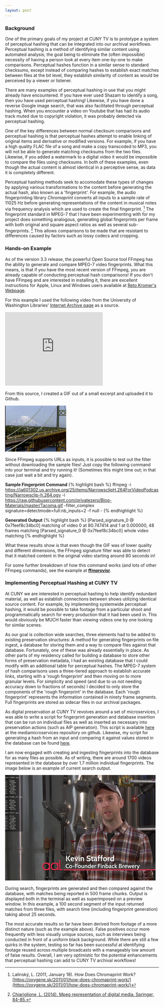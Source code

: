 ```yaml
---
layout: post
---
```


### Background
One of the primary goals of my project at CUNY TV is to prototype a system of perceptual hashing that can be integrated into our archival workflows. Perceptual hashing is a method of identifying similar content using automated analysis; the goal being to eliminate the (often impossible) necessity of having a person look at every item one-by-one to make comparisons. Perceptual hashes function in a similar sense to standard checksums, except instead of comparing hashes to establish exact matches between files at the bit level, they establish similarity of content as would be perceived by a viewer or listener.

There are many examples of perceptual hashing in use that you might already have encountered. If you have ever used Shazam to identify a song, then you have used perceptual hashing! Likewise, if you have done a reverse Google image search, that was also facilitated through perceptual hashing. When you encounter a video on Youtube that has had its audio track muted due to copyright violation, it was probably detected via perceptual hashing.

One of the key differences between normal checksum comparisons and perceptual hashing is that perceptual hashes attempt to enable linking of original items and derivative or modified versions. For example, if you have a high quality FLAC file of a song and make a copy transcoded to MP3, you will not be able to generate matching checksums from the two files. Likewise, if you added a watermark to a digital video it would be impossible to compare the files using checksums. In both of these examples, even though the actual content is almost identical in a perceptive sense, as data it is completely different.

Perceptual hashing methods seek to accomodate these types of changes by applying various transformations to the content before generating the actual hash, also known as a 'fingerprint'. For example, the audio fingerprinting library _Chromaprint_ converts all inputs to a sample rate of 11025 Hz before generating representations of the content in musical notes via frequency analysis which are used to create the final fingerprint. [^1] The fingerprint standard in MPEG-7 that I have been experimenting with for my project does something analogous, generating global fingerprints per frame with both original and square aspect ratios as well as several sub-fingerprints. [^2] This allows comparisons to be made that are resistant to differences caused by factors such as lossy codecs and cropping.

### Hands-on Example
As of the version 3.3 release, the powerful Open Source tool FFmpeg has the ability to generate and compare MPEG-7 video fingerprints.  What this means, is that if you have the most recent version of FFmpeg, you are already capable of conducting perceptual hash comparisons! If you don't have FFmpeg and are interested in installing it, there are excellent instructions for Apple, Linux and Windows users available at [Reto Kromer's Webpage](https://avpres.net/FFmpeg/#ch1).

For this example I used the following video from the University of Washington Libraries' [Internet Archive  page](https://archive.org/details/uwlibraries) as a source.

<iframe src="https://archive.org/embed/NarrowsclipH.264ForVideoPodcasting" width="320" height="240" frameborder="0" webkitallowfullscreen="true" mozallowfullscreen="true" allowfullscreen></iframe>


From this source, I created a GIF out of a small excerpt and uploaded it to Github.

![GIF](https://raw.githubusercontent.com/privatezero/Blog-Materials/master/Tacoma.gif)

Since FFmpeg supports URLs as inputs, it is possible to test out the filter without downloading the sample files! Just copy the following command into your terminal and try running it! (Sometimes this might time out; in that case just wait a bit and try again).

__Sample Fingerprint Command__
{% highlight bash %}
ffmpeg -i https://ia601302.us.archive.org/25/items/NarrowsclipH.264ForVideoPodcasting/Narrowsclip-h.264.ogv  -i https://raw.githubusercontent.com/privatezero/Blog-Materials/master/Tacoma.gif -filter_complex signature=detectmode=full:nb_inputs=2 -f null -
{% endhighlight %}

__Generated Output__
{% highlight bash %}
[Parsed_signature_0 @ 0x7feef8c34bc0] matching of video 0 at 80.747414 and 1 at 0.000000, 48 frames matching
[Parsed_signature_0 @ 0x7feef8c34bc0] whole video matching
{% endhighlight %}

What these results show is that even though the GIF was of lower quality and different dimensions, the FFmpeg signature filter was able to detect that it matched content in the original video starting around 80 seconds in!

For some further breakdown of how this command works (and lots of other FFmpeg commands), see the example at [__ffmprovisr__](https://amiaopensource.github.io/ffmprovisr/#compare_video_fingerprints).

### Implementing Perceptual Hashing at CUNY TV
At CUNY we are interested in perceptual hashing to help identify redundant material, as well as establish connections between shows utilizing identical source content. For example, by implementing systemwide perceptual hashing, it would be possible to take footage from a particular shoot and programmatically search for every production that it had been used in. This would obviously be MUCH faster than viewing videos one by one looking for similar scenes.

As our goal is collection wide searches, three elements had to be added to existing preservation structures: A method for generating fingerprints on file ingest, a database for storing them and a way to compare files against that database. Fortunately, one of these was already essentially in place. As other parts of my residency called for building a database to store other forms of preservation metadata, I had an existing database that I could modify with an additional table for perceptual hashes. The MPEG-7 system of hash comparisons uses a three-tiered approach to establish accurate links, starting with a 'rough fingerprint' and then moving on to more granular levels.  For simplicity and speed (and due to us not needing accuracy down to fractions of seconds) I decided to only store the components of the 'rough fingerprint' in the database. Each 'rough fingerprint' represents the information contained in ninety frame segments. Full fingerprints are stored as sidecar files in our archival packages.

As digital preservation at CUNY TV revolves around a set of microservices, I was able to write a script for fingerprint generation and database insertion that can be run on individual files as well as inserted as necessary into preservation actions (such as AIP generation). This script is available [here](https://github.com/mediamicroservices/mm/blob/master/makefingerprint) at the mediamicroservices repository on github. Likewise, my script for generating a hash from an input and comparing it against values stored in the database can be found [here](https://github.com/mediamicroservices/mm/blob/master/searchfingerprint).

I am now engaged with creating and ingesting fingerprints into the database for as many files as possible. As of writing, there are around 1700 videos represented in the database by over 1.7 million individual fingerprints. The image below is an example of current search output.

![Breweryguy](https://raw.githubusercontent.com/privatezero/Blog-Materials/master/breweryguy.jpg)

During search, fingerprints are generated and then compared against the database, with matches being reported in 500 frame chunks. Output is displayed both in the terminal as well as superimposed on a preview window.  In this example, a 100 second segment of the input returned matches from three files, with search time (including fingerprint generation) taking about 25 seconds.

The most accurate results so far have been derived from footage of a more distinct nature (such as the example above). False positives occur more frequently with less visually unique sources, such as interviews being conducted in front of a uniform black background. While there are still a few quirks in the system, testing so far has been successful at identifying footage reused across multiple broadcasts with a manageably low amount of false results. Overall, I am very optimistic for the potential enhancements that perceptual hashing can add to CUNY TV archival workflows!



[^1]: Lalinský, L. (2011, January 18). How Does Chromaprint Work? [https://oxygene.sk/2011/01/how-does-chromaprint-work/](https://oxygene.sk/2011/01/how-does-chromaprint-work/)
[^2]: [Chiariglione, L. (2014). Mpeg representation of digital media. Springer, 84-85.](http://www.worldcat.org/oclc/902763394)
